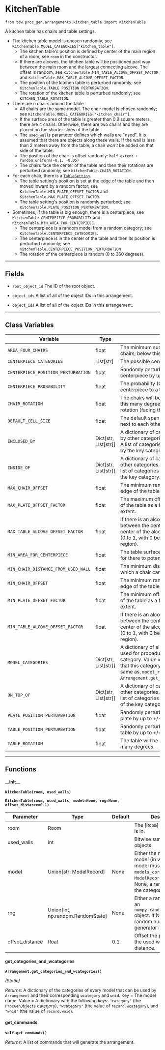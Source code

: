 # KitchenTable

`from tdw.proc_gen.arrangements.kitchen_table import KitchenTable`

A kitchen table has chairs and table settings.

- The kitchen table model is chosen randomly; see `KitchenTable.MODEL_CATEGORIES["kitchen_table"]`.
  - The kitchen table's position is defined by center of the main region of a room; see `room` in the constructor.
  - If there are alcoves, the kitchen table will be positioned part way between the main room and the largest connecting alcove. The offset is random; see `KitchenTable.MIN_TABLE_ALCOVE_OFFSET_FACTOR` and `KitchenTable.MAX_TABLE_ALCOVE_OFFSET_FACTOR`.
  - The position of the kitchen table is perturbed randomly; see `KitchenTable.TABLE_POSITION_PERTURBATION`.
  - The rotation of the kitchen table is perturbed randomly; see `KITCHEN_TABLE_ROTATION`.
- There are *n* chairs around the table.
  - All chairs are the same model. The chair model is chosen randomly; see `KitchenTable.MODEL_CATEGORIES["kitchen_chair"]`.
  - If the surface area of the table is greater than 0.9 square meters, there are 4 chairs. Otherwise, there are two chairs and they are placed on the shorter sides of the table.
  - The `used_walls` parameter defines which walls are "used". It is assumed that there are objects along these walls. If the wall is less than 2 meters away from the table, a chair _won't_ be added on that side of the table.
  - The position of the chair is offset randomly: `half_extent + random.uniform(-0.1, -0.05)`
  - The chairs face the center of the table and then their rotations are perturbed randomly; see `KitchenTable.CHAIR_ROTATION`.
- For each chair, there is a [`TableSetting`](table_setting.md).
  - The table setting's position is set at the edge of the table and then moved inward by a random factor; see `KitchenTable.MIN_PLATE_OFFSET_FACTOR` and `KitchenTable.MAX_PLATE_OFFSET_FACTOR`.
  - The table setting's position is randomly perturbed; see `KitchenTable.PLATE_POSITION_PERTURBATION`.
- Sometimes, if the table is big enough, there is a centerpiece; see `KitchenTable.CENTERPIECE_PROBABILITY` and `KitchenTable.MIN_AREA_FOR_CENTERPIECE`.
  - The centerpiece is a random model from a random category; see `KitchenTable.CENTERPIECE_CATEGORIES`.
  - The centerpiece is in the center of the table and then its position is perturbed randomly; see `KitchenTable.CENTERPIECE_POSITION_PERTURBATION`
  - The rotation of the centerpiece is random (0 to 360 degrees).

***

## Fields

- `root_object_id` The ID of the root object.

- `object_ids` A list of all of the object IDs in this arrangement.

- `object_ids` A list of all of the object IDs in this arrangement.

***

## Class Variables

| Variable | Type | Description | Value |
| --- | --- | --- | --- |
| `AREA_FOUR_CHAIRS` | float | The minimum surface area required for four chairs; below this, there are only two chairs. | `0.9` |
| `CENTERPIECE_CATEGORIES` | List[str] | The possible centerpiece categories. | `["jug", "vase", "bowl"]` |
| `CENTERPIECE_POSITION_PERTURBATION` | float | Randomly perturb the (x, z) coordinates of the centerpiece by up to +/- this distance. | `0.1` |
| `CENTERPIECE_PROBABILITY` | float | The probability (0 to 1) of adding a adding a centerpiece to a table. | `0.75` |
| `CHAIR_ROTATION` | float | The chairs will be rotated randomly up to +/- this many degrees with respect to their initial rotation (facing the table). | `10` |
| `DEFAULT_CELL_SIZE` | float | The default span used for arranging objects next to each other. | `0.6096` |
| `ENCLOSED_BY` | Dict[str, List[str]] | A dictionary of categories that can be enclosed by other categories. Key = A category. Value = A list of categories of models that can enclosed by the key category. | `loads(Path(resource_filename(__name__, "data/enclosed_by.json")).read_text())` |
| `INSIDE_OF` | Dict[str, List[str]] | A dictionary of categories that can be inside of other categories. Key = A category. Value = A list of categories of models that can inside of the key category. | `loads(Path(resource_filename(__name__, "data/inside_of.json")).read_text())` |
| `MAX_CHAIR_OFFSET` | float | The minimum random offset of a chair from the edge of the table. | `-0.01` |
| `MAX_PLATE_OFFSET_FACTOR` | float | The maximum offset of the plate from the edge of the table as a fraction of the table surface's extent. | `0.7` |
| `MAX_TABLE_ALCOVE_OFFSET_FACTOR` | float | If there is an alcove in the room, the table will be between the center of the main region and the center of the alcove at a random distance factor (0 to 1, with 0 being the center of the main region). | `0.65` |
| `MIN_AREA_FOR_CENTERPIECE` | float | The table surface area must be greater than this for there to potentially be a centerpiece. | `1.1` |
| `MIN_CHAIR_DISTANCE_FROM_USED_WALL` | float | The minimum distace from a "used wall" at which a chair can be placed. | `2` |
| `MIN_CHAIR_OFFSET` | float | The minimum random offset of a chair from the edge of the table. | `-0.02` |
| `MIN_PLATE_OFFSET_FACTOR` | float | The minimum offset of the plate from the edge of the table as a fraction of the table surface's extent. | `0.65` |
| `MIN_TABLE_ALCOVE_OFFSET_FACTOR` | float | If there is an alcove in the room, the table will be between the center of the main region and the center of the alcove at a random distance factor (0 to 1, with 0 being the center of the main region). | `0.35` |
| `MODEL_CATEGORIES` | Dict[str, List[str]] | A dictionary of all of the models that may be used for procedural generation. Key = The category. Value = A list of model names. Note that this category overlaps with, but is not the same as, `model_record.wcategory`; see: `Arrangement.get_categories_and_wcategories()`. | `loads(Path(resource_filename(__name__, "data/models.json")).read_text())` |
| `ON_TOP_OF` | Dict[str, List[str]] | A dictionary of categories that can be on top of other categories. Key = A category. Value = A list of categories of models that can be on top of the key category. | `loads(Path(resource_filename(__name__, "data/on_top_of.json")).read_text())` |
| `PLATE_POSITION_PERTURBATION` | float | Randomly perturb the (x, z) coordinates of each plate by up to +/- this distance. | `0.03` |
| `TABLE_POSITION_PERTURBATION` | float | Randomly perturb the (x, z) coordinates of the table by up to +/- this distance. | `0.1` |
| `TABLE_ROTATION` | float | The table will be rotated randomly up to +/- this many degrees. | `2` |

***

## Functions

#### \_\_init\_\_

**`KitchenTable(room, used_walls)`**

**`KitchenTable(room, used_walls, model=None, rng=None, offset_distance=0.1)`**

| Parameter | Type | Default | Description |
| --- | --- | --- | --- |
| room |  Room |  | The [`Room`] that the table is in. |
| used_walls |  int |  | Bitwise sum of walls with objects. |
| model |  Union[str, ModelRecord] | None | Either the name of the model (in which case the model must be in `models_core.json`), or a `ModelRecord`, or None. If None, a random model in the category is selected. |
| rng |  Union[int, np.random.RandomState] | None | Either a random seed or an `numpy.random.RandomState` object. If None, a new random number generator is created. |
| offset_distance |  float  | 0.1 | Offset the position from the used walls by this distance. |

#### get_categories_and_wcategories

**`Arrangement.get_categories_and_wcategories()`**

_(Static)_

_Returns:_  A dictionary of the categories of every model that can be used by `Arrangement` and their corresponding `wcategory` and `wnid`. Key = The model name. Value = A dictionary with the following keys: `"category"` (the `ProcGenObjects` category), `"wcategory"` (the value of `record.wcategory`), and `"wnid"` (the value of `record.wnid`).

#### get_commands

**`self.get_commands()`**

_Returns:_  A list of commands that will generate the arrangement.